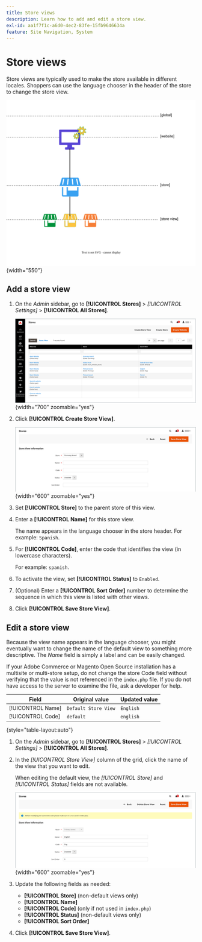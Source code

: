 ```yaml
---
title: Store views
description: Learn how to add and edit a store view.
exl-id: aa1f7f1c-a6d0-4ec2-83fe-15fb9646634a
feature: Site Navigation, System
---
```

# Store views

Store views are typically used to make the store available in different locales. Shoppers can use the language chooser in the header of the store to change the store view.

![Scope - multiple store views](./assets/scope-multiview.svg){width="550"}

## Add a store view

1. On the _Admin_ sidebar, go to **[!UICONTROL Stores]** > _[!UICONTROL Settings]_ > **[!UICONTROL All Stores]**.

   ![All Stores](./assets/stores-all.png){width="700" zoomable="yes"}

1. Click **[!UICONTROL Create Store View]**.

   ![Create store view](./assets/create-store-view.png){width="600" zoomable="yes"}

1. Set **[!UICONTROL Store]** to the parent store of this view.

1. Enter a **[!UICONTROL Name]** for this store view.

   The name appears in the language chooser in the store header. For example: `Spanish`.

1. For **[!UICONTROL Code]**, enter the code that identifies the view (in lowercase characters).

   For example: `spanish`.

1. To activate the view, set **[!UICONTROL Status]** to `Enabled`.

1. (Optional) Enter a **[!UICONTROL Sort Order]** number to determine the sequence in which this view is listed with other views.

1. Click **[!UICONTROL Save Store View]**.

## Edit a store view

Because the view name appears in the language chooser, you might eventually want to change the name of the default view to something more descriptive. The _Name_ field is simply a label and can be easily changed.

If your Adobe Commerce or Magento Open Source installation has a multisite or multi-store setup, do not change the store Code field without verifying that the value is not referenced in the `index.php` file. If you do not have access to the server to examine the file, ask a developer for help.

| Field | Original value | Updated value |
| ----- | -------------- | ------------- |
| [!UICONTROL Name]  | `Default Store View` | `English` |
| [!UICONTROL Code]  | `default` | `english` |

{style="table-layout:auto"}

1. On the _Admin_ sidebar, go to **[!UICONTROL Stores]** >  _[!UICONTROL Settings]_ > **[!UICONTROL All Stores]**.

1. In the _[!UICONTROL Store View]_ column of the grid, click the name of the view that you want to edit.

   When editing the default view, the _[!UICONTROL Store]_ and _[!UICONTROL Status]_ fields are not available.

   ![Store view - edit default view](./assets/edit-store-view-info.png){width="600" zoomable="yes"}

1. Update the following fields as needed:

    - **[!UICONTROL Store]** (non-default views only)
    - **[!UICONTROL Name]**
    - **[!UICONTROL Code]** (only if not used in `index.php`)
    - **[!UICONTROL Status]** (non-default views only)
    - **[!UICONTROL Sort Order]**

1. Click **[!UICONTROL Save Store View]**.
